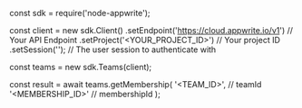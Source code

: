 const sdk = require('node-appwrite');

const client = new sdk.Client()
    .setEndpoint('https://cloud.appwrite.io/v1') // Your API Endpoint
    .setProject('&lt;YOUR_PROJECT_ID&gt;') // Your project ID
    .setSession(''); // The user session to authenticate with

const teams = new sdk.Teams(client);

const result = await teams.getMembership(
    '<TEAM_ID>', // teamId
    '<MEMBERSHIP_ID>' // membershipId
);
